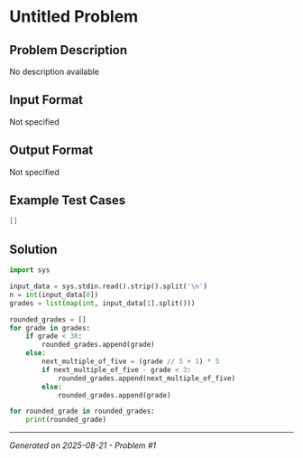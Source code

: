 # Untitled Problem

## Problem Description
No description available

## Input Format
Not specified

## Output Format
Not specified

## Example Test Cases
```json
[]
```

## Solution
```python
import sys

input_data = sys.stdin.read().strip().split('\n')
n = int(input_data[0])
grades = list(map(int, input_data[1].split()))

rounded_grades = []
for grade in grades:
    if grade < 38:
        rounded_grades.append(grade)
    else:
        next_multiple_of_five = (grade // 5 + 1) * 5
        if next_multiple_of_five - grade < 3:
            rounded_grades.append(next_multiple_of_five)
        else:
            rounded_grades.append(grade)

for rounded_grade in rounded_grades:
    print(rounded_grade)
```

---
*Generated on 2025-08-21 - Problem #1*